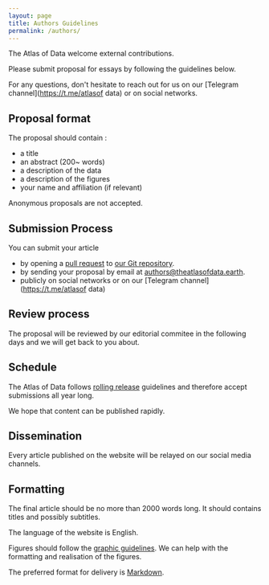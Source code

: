 ```yaml
---
layout: page
title: Authors Guidelines
permalink: /authors/
---
```


The Atlas of Data welcome external contributions.

Please submit proposal for essays by following the guidelines below.

For any questions, don't hesitate to reach out for us on our [Telegram channel](https://t.me/atlasof data) or on social networks.


## Proposal format

The proposal should contain :

- a title
- an abstract (200~ words)
- a description of the data
- a description of the figures
- your name and affiliation (if relevant)

Anonymous proposals are not accepted.

## Submission Process

You can submit your article

- by opening a [pull request](https://en.wikipedia.org/wiki/Distributed_version_control#Pull_requests) to [our Git repository](https://github.com/theatlasofdata/theatlasofdata.earth).
- by sending your proposal by email at [authors@theatlasofdata.earth](mailyo:authors@theatlasofdata.earth).
- publicly on social networks or on our [Telegram channel](https://t.me/atlasof data)

## Review process

The proposal will be reviewed by our editorial commitee in the following days and we will get back to you about.

## Schedule

The Atlas of Data follows [rolling release](https://en.wikipedia.org/wiki/Rolling_release) guidelines and therefore accept submissions all year long.

We hope that content can be published rapidly.

## Dissemination

Every article published on the website will be relayed on our social media channels.

## Formatting

The final article should be no more than 2000 words long. It should contains titles and possibly subtitles.

The language of the website is English.

Figures should follow the [graphic guidelines](https://github.com/theatlasofdata/visual-identity). We can help with the formatting and realisation of the figures.

The preferred format for delivery is [Markdown](https://en.wikipedia.org/wiki/Markdown).
